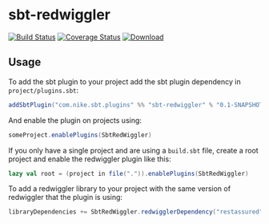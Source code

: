# sbt-redwiggler

[![Build Status](https://travis-ci.org/Nike-Inc/sbt-redwiggler.svg?branch=master)](https://travis-ci.org/Nike-Inc/sbt-redwiggler)
[![Coverage Status](https://coveralls.io/repos/github/Nike-Inc/sbt-redwiggler/badge.svg)](https://coveralls.io/github/Nike-Inc/sbt-redwiggler)
[ ![Download](https://api.bintray.com/packages/nike/sbt-plugins/sbt-redwiggler/images/download.svg) ](https://bintray.com/nike/sbt-plugins/sbt-redwiggler/_latestVersion)

## Usage


To add the sbt plugin to your project add the sbt plugin dependency in `project/plugins.sbt`:

```scala
addSbtPlugin("com.nike.sbt.plugins" %% "sbt-redwiggler" % "0.1-SNAPSHOT")
```

And enable the plugin on projects using:

```scala
someProject.enablePlugins(SbtRedWiggler)
```

If you only have a single project and are using a `build.sbt` file, create a root project and enable the redwiggler plugin like this:

```scala
lazy val root = (project in file(".")).enablePlugins(SbtRedWiggler)
```

To add a redwiggler library to your project with the same version of redwiggler that the plugin is using:
```scala
libraryDependencies += SbtRedWiggler.redwigglerDependency("restassured")
```
